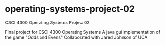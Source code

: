 # operating-systems-project-02
CSCI 4300 Operating Systems Project 02

Final project for CSCI 4300 Operating Systems
A java gui implementation of the game "Odds and Evens"
Collaborated with Jared Johnson of UCA
